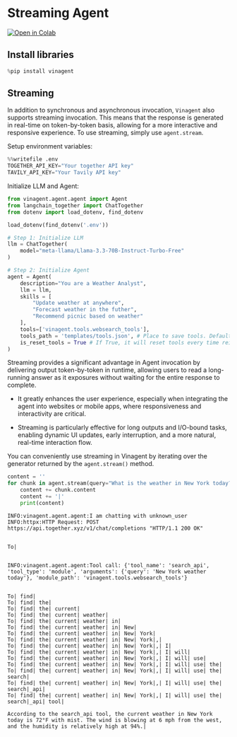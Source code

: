 # Streaming Agent

[![Open in Colab](https://colab.research.google.com/assets/colab-badge.svg)](https://colab.research.google.com/github/datascienceworld-kan/vinagent/blob/main/doc/docs/tutorials/get_started/streaming.ipynb)

## Install libraries

```python
%pip install vinagent
```

## Streaming
In addition to synchronous and asynchronous invocation, `Vinagent` also supports streaming invocation. This means that the response is generated in real-time on token-by-token basis, allowing for a more interactive and responsive experience. To use streaming, simply use `agent.stream`.

Setup environment variables:

```python
%%writefile .env
TOGETHER_API_KEY="Your together API key"
TAVILY_API_KEY="Your Tavily API key"
```

Initialize LLM and Agent:

```python
from vinagent.agent.agent import Agent
from langchain_together import ChatTogether
from dotenv import load_dotenv, find_dotenv

load_dotenv(find_dotenv('.env'))

# Step 1: Initialize LLM
llm = ChatTogether(
    model="meta-llama/Llama-3.3-70B-Instruct-Turbo-Free"
)

# Step 2: Initialize Agent
agent = Agent(
    description="You are a Weather Analyst",
    llm = llm,
    skills = [
        "Update weather at anywhere",
        "Forecast weather in the futher",
        "Recommend picnic based on weather"
    ],
    tools=['vinagent.tools.websearch_tools'],
    tools_path = 'templates/tools.json', # Place to save tools. Default is 'templates/tools.json'
    is_reset_tools = True # If True, it will reset tools every time reinitializing an agent. Default is False
)
```

Streaming provides a significant advantage in Agent invocation by delivering output token-by-token in runtime, allowing users to read a long-running answer as it exposures without waiting for the entire response to complete. 

- It greatly enhances the user experience, especially when integrating the agent into websites or mobile apps, where responsiveness and interactivity are critical. 

- Streaming is particularly effective for long outputs and I/O-bound tasks, enabling dynamic UI updates, early interruption, and a more natural, real-time interaction flow. 

You can conveniently use streaming in Vinagent by iterating over the generator returned by the `agent.stream()` method.


```python
content = ''
for chunk in agent.stream(query="What is the weather in New York today?"):
    content += chunk.content
    content += '|'
    print(content)
```

    INFO:vinagent.agent.agent:I am chatting with unknown_user
    INFO:httpx:HTTP Request: POST https://api.together.xyz/v1/chat/completions "HTTP/1.1 200 OK"


    To|


    INFO:vinagent.agent.agent:Tool call: {'tool_name': 'search_api', 'tool_type': 'module', 'arguments': {'query': 'New York weather today'}, 'module_path': 'vinagent.tools.websearch_tools'}


    To| find|
    To| find| the|
    To| find| the| current|
    To| find| the| current| weather|
    To| find| the| current| weather| in|
    To| find| the| current| weather| in| New|
    To| find| the| current| weather| in| New| York|
    To| find| the| current| weather| in| New| York|,|
    To| find| the| current| weather| in| New| York|,| I|
    To| find| the| current| weather| in| New| York|,| I| will|
    To| find| the| current| weather| in| New| York|,| I| will| use|
    To| find| the| current| weather| in| New| York|,| I| will| use| the|
    To| find| the| current| weather| in| New| York|,| I| will| use| the| search|
    To| find| the| current| weather| in| New| York|,| I| will| use| the| search|_api|
    To| find| the| current| weather| in| New| York|,| I| will| use| the| search|_api| tool|
    
    According to the search_api tool, the current weather in New York today is 72°F with mist. The wind is blowing at 6 mph from the west, and the humidity is relatively high at 94%.|
